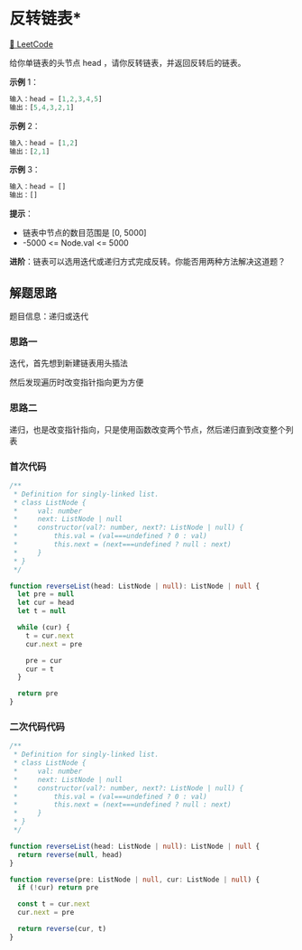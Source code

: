 # 反转链表\*

[🔗 LeetCode](https://leetcode.cn/problems/reverse-linked-list/)

给你单链表的头节点 head ，请你反转链表，并返回反转后的链表。

**示例** 1：

```js
输入：head = [1,2,3,4,5]
输出：[5,4,3,2,1]

```

**示例** 2：

```js
输入：head = [1,2]
输出：[2,1]
```

**示例** 3：

```js
输入：head = []
输出：[]
```

**提示**：

- 链表中节点的数目范围是 [0, 5000]
- -5000 <= Node.val <= 5000

**进阶**：链表可以选用迭代或递归方式完成反转。你能否用两种方法解决这道题？

## 解题思路

题目信息：递归或迭代

### 思路一

迭代，首先想到新建链表用头插法

然后发现遍历时改变指针指向更为方便

### 思路二

递归，也是改变指针指向，只是使用函数改变两个节点，然后递归直到改变整个列表

### 首次代码

```ts
/**
 * Definition for singly-linked list.
 * class ListNode {
 *     val: number
 *     next: ListNode | null
 *     constructor(val?: number, next?: ListNode | null) {
 *         this.val = (val===undefined ? 0 : val)
 *         this.next = (next===undefined ? null : next)
 *     }
 * }
 */

function reverseList(head: ListNode | null): ListNode | null {
  let pre = null
  let cur = head
  let t = null

  while (cur) {
    t = cur.next
    cur.next = pre

    pre = cur
    cur = t
  }

  return pre
}
```

### 二次代码代码

```ts
/**
 * Definition for singly-linked list.
 * class ListNode {
 *     val: number
 *     next: ListNode | null
 *     constructor(val?: number, next?: ListNode | null) {
 *         this.val = (val===undefined ? 0 : val)
 *         this.next = (next===undefined ? null : next)
 *     }
 * }
 */

function reverseList(head: ListNode | null): ListNode | null {
  return reverse(null, head)
}

function reverse(pre: ListNode | null, cur: ListNode | null) {
  if (!cur) return pre

  const t = cur.next
  cur.next = pre

  return reverse(cur, t)
}
```
